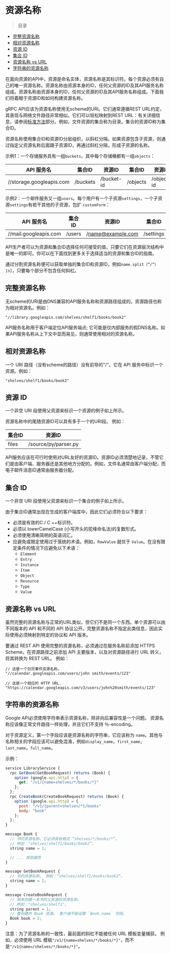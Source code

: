 # 资源名称

> 目录
* [完整资源名称](https://github.com/DeadWish/translation-api-design-guide/blob/master/src/resource-names.md#完整资源名称)
* [相对资源名称](https://github.com/DeadWish/translation-api-design-guide/blob/master/src/resource-names.md#相对资源名称)
* [资源 ID](https://github.com/DeadWish/translation-api-design-guide/blob/master/src/resource-names.md#资源id)
* [集合 ID](https://github.com/DeadWish/translation-api-design-guide/blob/master/src/resource-names.md#集合id)
* [资源名称 vs URL](https://github.com/DeadWish/translation-api-design-guide/blob/master/src/resource-names.md#资源名称-vs-url)
* [字符串的资源名称](https://github.com/DeadWish/translation-api-design-guide/blob/master/src/resource-names.md#字符串的资源名称)

在面向资源的API中，资源是命名实体，资源名称是其标识符。每个资源必须有自己的唯一资源名称。资源名称由资源本身的ID，任何父资源的ID及其API服务名称组成。资源名称由资源本身的ID，任何父资源的ID及其API服务名称组成。下面我们将着眼于资源ID和如何构建资源名称。

gRPC API应该为资源名称使用无scheme的URI。它们通常遵循REST URL约定，其表现与网络文件路径非常相似。它们可以轻松映射到REST URL：有关详细信息，请参阅[标准方法](http://something)部分。例如，文件资源的集合称为目录。集合的资源ID称为集合ID。

资源名称使用集合ID和资源ID分层组织，以斜杠分隔。如果资源包含子资源，则通过指定父资源名称后面跟子资源ID，再通过斜杠分隔，形成子资源的名称。

示例1：一个存储服务具有一组`buckets`，其中每个存储桶都有一组`objects`：

| API 服务名 | 集合ID |  资源ID  | 集合ID | 资源ID |
| ----------------------   | -------- | ---------  | -------- | ---------- |
| //storage.googleapis.com | /buckets | /bucket-id | /objects | /object-id |

示例2：一个邮件服务又一组`users`。每个用户有一个子资源`settings`，一个子资源`settings`有若干其他的子资源，包扩 `customForm`：

| API 服务名 | 集合ID |  资源ID  | 集合ID | 资源ID |
| --------------------- | -------| ----------------- | --------- | ----------- |
| //mail.googleapis.com | /users | /name@example.com | /settings | /customFrom |

API生产者可以为资源和集合ID选择任何可接受的值，只要它们在资源层次结构中是唯一的即可。你可以在下面找到更多关于选择适当的资源和集合ID的指南。

通过分割资源名称便可以获取单独的集合ID和资源ID，例如`name.split（“/”）[n]`，只要每个部分不包含任何斜杠。

## 完整资源名称

无scheme的URI是由DNS兼容的API服务名称和资源路径组成的。资源路径也称为相对资源名。例如：

	"//library.googleapis.com/shelves/shelf1/books/book2"

API服务名称用于客户端定位API服务端点; 它可能是仅内部服务的假DNS名称。如果API服务名称从上下文中显而易见，则通常使用相对的资源名称。

## 相对资源名称

一个 URI 路径（没有scheme的路径）没有前导的"/"。它在 API 服务中标识一个资源。例如：

	"shelves/shelf1/books/book2"

## 资源 ID

一个非空 URI 段使用父资源来标识一个资源的例子如上所示。

资源名称中的尾随资源ID可以具有多于一个的URI段。 例如：

| 集合ID |  资源ID |
| ------ | ------ |
| files | /source/py/parser.py |

API服务应该在可行时使用对URL友好的资源ID。资源ID必须清楚地记录，不管它们是由客户端、服务器还是其他地方分配的。例如，文件名通常由客户端分配，而电子邮件消息ID通常由服务器分配。

## 集合 ID

一个非空 URI 段使用父资源来标识一个集合的例子如上所示。

由于集合ID通常出现在生成的客户端库中，因此它们必须符合以下要求：

* 必须是有效的C / C ++标识符。
* 必须以 lowerCamelCase (小写开头的驼峰命名法)的复数形式。
* 必须使用清晰简明的英语词汇。
* 应避免或限定使用过于笼统的术语。例如，`RowValue` 就优于 `Value`。在没有限定条件的情况下应避免以下术语：
	* `Element`
	* `Entry`
	* `Instance`
	* `Item`
	* `Object`
	* `Resource`
	* `Type`
	* `Value`

## 资源名称 vs URL

虽然完整的资源名称与正常的URL类似，但它们不是同一个东西。单个资源可以由不同版本的 API 和不同的 API 协议公开。完整资源名称不指定此类信息，因此实际使用必须映射到特定的协议和 API 版本。

要通过 REST API 使用完整的资源名称，必须通过在服务名称前添加 HTTPS Scheme，在资源路径之前添加 API 主要版本，以及对资源路径进行 URL 转义，将其转换为 REST URL。 例如：

	// 这是一个日历事件资源名称。
	"//calendar.googleapis.com/users/john smith/events/123"

	// 这是一个相应的 HTTP URL.
	"https://calendar.googleapis.com/v3/users/john%20smith/events/123"

## 字符串的资源名称

Google API必须使用字符串表示资源名称，除非向后兼容性是一个问题。 资源名称应该像正常文件路径一样处理，并且它们不支持 ％-encoding。

对于资源定义，第一个字段应该是资源名称的字符串，它应该称为 `name`。其他与名称相关的字段应该可以避免混淆，例如`display_name`，`first_name`，`last_name`，`full_name`。

示例：
```Javascript
service LibraryService {
  rpc GetBook(GetBookRequest) returns (Book) {
    option (google.api.http) = {
      get: "/v1/{name=shelves/*/books/*}"
    };
  };
  rpc CreateBook(CreateBookRequest) returns (Book) {
    option (google.api.http) = {
      post: "/v1/{parent=shelves/*}/books"
      body: "book"
    };
  };
}

message Book {
  // 书的资源名称。它必须具有格式 “shelves/*/books/*”。
  // 例如：“shelves/shelf1/books/book2”。
  string name = 1;

  // ... 其他属性
}

message GetBookRequest {
  // 书的资源名称。 例如：“shelves/shelf1/books/book2”。
  string name = 1;
}

message CreateBookRequest {
  // 用来创建一本书的父资源的资源名称。
  // 例如："shelves/shelf1"。
  string parent = 1;
  // 要创建的 Book 资源。 客户端不能设置 `Book.name` 字段。
  Book book = 2;
}
```

注意：为了资源名称的一致性，最前面的斜杠不能被任何 URL 模板变量捕获。 例如，必须使用 URL 模板`"/v1/{name=shelves/*/books/*}"`，而不是`"/v1{name=/shelves/*/books/*}"`。





